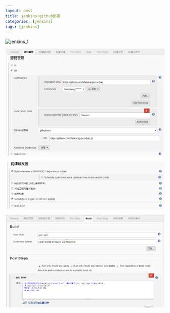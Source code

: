```yaml
---
layout: post
title: jenkins+github部署
categories: [jenkins]
tags: [jenkins]
---
```


![jenkins_1]({{site.baseurl}}\img\jenkins_0.png)

![jenkins_1](img\jenkins_1.png)

![jenkins_1](img\jenkins_2.png)

![jenkins_1](img\jenkins_3.png)

